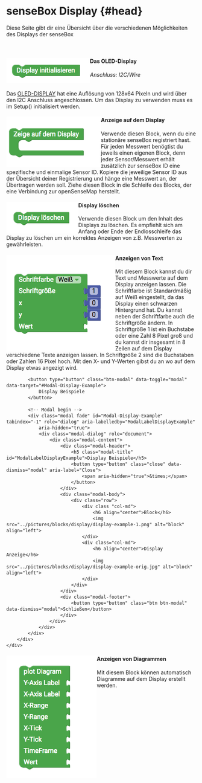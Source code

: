 # senseBox Display {#head}

<div class="description"> Diese Seite gibt dir eine Übersicht über die verschiedenen Möglichkeiten des Displays der senseBox</div>
<div class="line">
    <br>
    <br>
</div>



<div class="container">
    <div class="row">
        <div class="col-md">
            <img src="../pictures/blocks/display/display-0.png" alt="block" align="left">
        </div>
        <div class="col-md">
            <h4>Das OLED-Display</h4>
            <h6>Anschluss: I2C/Wire</h6>
            Das
            <a href="../komponenten/zubehoer/led-display.html">OLED-DISPLAY</a> hat eine Auflösung von 128x64 Pixeln und wird über den I2C Anschluss angeschlossen. Um das Display
            zu verwenden muss es im Setup() initialisiert werden.
        </div>
    </div>
    <div class="row">
        <div class="col-md">
            <img src="../pictures/blocks/display/display-1.png" alt="block" align="left">
        </div>
        <div class="col-md">
            <h4>Anzeige auf dem Display</h4>
            Verwende diesen Block, wenn du eine stationäre senseBox registriert hast. Für jeden Messwert benögtist du jeweils einen eigenen
            Block, denn jeder Sensor/Messwert erhält zusätzlich zur senseBox ID eine spezifische und einmalige Sensor ID.
            Kopiere die jeweilige Sensor ID aus der Übersicht deiner Registrierung und hänge eine Messwert an, der Übertragen
            werden soll. Ziehe diesen Block in die Schleife des Blocks, der eine Verbindung zur openSenseMap herstellt.
        </div>
    </div>
    <div class="row">
        <div class="col-md">
            <img src="../pictures/blocks/display/display-2.png" alt="block" align="left">
        </div>
        <div class="col-md">
            <h4>Display löschen</h4>
            Verwende diesen Block um den Inhalt des Displays zu löschen. Es empfiehlt sich am Anfang oder Ende der Endlosschleife das
            Display zu löschen um ein korrektes Anzeigen von z.B. Messwerten zu gewährleisten.
        </div>
    </div>
    <div class="row">
        <div class="col-md">
            <img src="../pictures/blocks/display/display-4.png" alt="block" align="left">
        </div>
        <div class="col-md">
            <h4>Anzeigen von Text</h4>
            Mit diesem Block kannst du dir Text und Messwerte auf dem Display anzeigen lassen. Die Schriftfarbe ist Standardmäßig auf
            Weiß eingestellt, da das Display einen schwarzen Hintergrund hat. Du kannst neben der Schriftfarbe auch die Schriftgröße
            ändern. In Schriftgröße 1 ist ein Buchstabe oder eine Zahl 8 Pixel groß und du kannst dir insgesamt in 8 Zeilen
            auf dem Display verschiedene Texte anzeigen lassen. In Schriftgröße 2 sind die Buchstaben oder Zahlen 16 Pixel
            hoch. Mit den X- und Y-Werten gibst du an wo auf dem Display etwas angezigt wird.

            <button type="button" class="btn-modal" data-toggle="modal" data-target="#Modal-Display-Example">
                Display Beispiele
            </button>

            <!-- Modal begin -->
            <div class="modal fade" id="Modal-Display-Example" tabindex="-1" role="dialog" aria-labelledby="ModalLabelDisplayExample"
                aria-hidden="true">
                <div class="modal-dialog" role="document">
                    <div class="modal-content">
                        <div class="modal-header">
                            <h5 class="modal-title" id="ModalLabelDisplayExample">Display Beispiele</h5>
                            <button type="button" class="close" data-dismiss="modal" aria-label="Close">
                                <span aria-hidden="true">&times;</span>
                            </button>
                        </div>
                        <div class="modal-body">
                            <div class="row">
                                <div class "col-md">
                                    <h6 align="center">Block</h6>
                                    <img src="../pictures/blocks/display/display-example-1.png" alt="block" align="left">
                                </div>
                                <div class="col-md">
                                    <h6 align="center">Display Anzeige</h6>
                                    <img src="../pictures/blocks/display/display-example-orig.jpg" alt="block" align="left">
                                </div>
                            </div>
                        </div>
                        <div class="modal-footer">
                            <button type="button" class="btn btn-modal" data-dismiss="modal">Schließen</button>
                        </div>
                    </div>
                </div>
            </div>
        </div>
    </div>
</div>

<div class="line"></div>

<div class="container">
    <div class="row">
        <div class="col-md">
            <img src="../pictures/blocks/display/display-3.png" alt="block" align="left">
        </div>
        <div class="col-md">
            <h4>Anzeigen von Diagrammen</h4>
            Mit diesem Block können automatisch Diagramme auf dem Display erstellt werden.
        </div>
